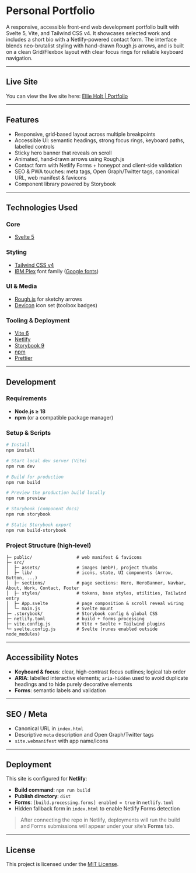 # Personal Portfolio

A responsive, accessible front‑end web development portfolio built with Svelte 5, Vite, and Tailwind CSS v4. It showcases selected work and includes a short bio with a Netlify‑powered contact form. The interface blends neo-brutalist styling with hand-drawn Rough.js arrows, and is built on a clean Grid/Flexbox layout with clear focus rings for reliable keyboard navigation.

---

## Live Site

You can view the live site here: [Ellie Holt | Portfolio](https://ellieholt.dev/)

---

## Features

- Responsive, grid‑based layout across multiple breakpoints
- Accessible UI: semantic headings, strong focus rings, keyboard paths, labelled controls
- Sticky hero banner that reveals on scroll
- Animated, hand‑drawn arrows using Rough.js
- Contact form with Netlify Forms + honeypot and client‑side validation
- SEO & PWA touches: meta tags, Open Graph/Twitter tags, canonical URL, web manifest & favicons
- Component library powered by Storybook

---

## Technologies Used

### Core

- [Svelte 5](https://svelte.dev/)

### Styling

- [Tailwind CSS v4](https://tailwindcss.com/)
- [IBM Plex](https://www.ibm.com/plex/) font family ([Google fonts](https://fonts.google.com/))

### UI & Media

- [Rough.js](https://roughjs.com/) for sketchy arrows
- [Devicon](https://devicon.dev/) icon set (toolbox badges)

### Tooling & Deployment

- [Vite 6](https://vite.dev/)
- [Netlify](https://www.netlify.com/)
- [Storybook 9](https://storybook.js.org/)
- [npm](https://www.npmjs.com/)
- [Prettier](https://prettier.io/)

---

## Development

### Requirements

- **Node.js ≥ 18**
- **npm** (or a compatible package manager)

### Setup & Scripts

```bash
# Install
npm install

# Start local dev server (Vite)
npm run dev

# Build for production
npm run build

# Preview the production build locally
npm run preview

# Storybook (component docs)
npm run storybook

# Static Storybook export
npm run build-storybook
```

### Project Structure (high‑level)

```
├─ public/                 # web manifest & favicons
├─ src/
│  ├─ assets/              # images (WebP), project thumbs
│  ├─ lib/                 # icons, state, UI components (Arrow, Button, ...)
│  ├─ sections/            # page sections: Hero, HeroBanner, Navbar, About, Work, Contact, Footer
│  ├─ styles/              # tokens, base styles, utilities, Tailwind entry
│  ├─ App.svelte           # page composition & scroll reveal wiring
│  └─ main.js              # Svelte mount
├─ .storybook/             # Storybook config & global CSS
├─ netlify.toml            # build + forms processing
├─ vite.config.js          # Vite + Svelte + Tailwind plugins
└─ svelte.config.js        # Svelte (runes enabled outside node_modules)
```

---

## Accessibility Notes

- **Keyboard & focus**: clear, high‑contrast focus outlines; logical tab order
- **ARIA**: labelled interactive elements; `aria-hidden` used to avoid duplicate headings and to hide purely decorative elements
- **Forms**: semantic labels and validation

---

## SEO / Meta

- Canonical URL in `index.html`
- Descriptive `meta` description and Open Graph/Twitter tags
- `site.webmanifest` with app name/icons

---

## Deployment

This site is configured for **Netlify**:

- **Build command**: `npm run build`
- **Publish directory**: `dist`
- **Forms**: `[build.processing.forms] enabled = true` in `netlify.toml`
- Hidden fallback form in `index.html` to enable Netlify Forms detection

> After connecting the repo in Netlify, deployments will run the build and Forms submissions will appear under your site’s **Forms** tab.

---

## License

This project is licensed under the [MIT License](LICENSE).
